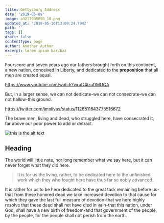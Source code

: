 ```yaml
---
title: Gettysburg Address
date: '2019-05-09'
image: a3217995050_10.png
updated_at: '2019-05-10T13:09:24.794Z'
path: ''
tags: []
draft: false
contentType: page
author: Another Author
excerpt: lorem ipsum bar/baz
---
```

Fourscore and seven years ago our fathers brought forth on this continent, a new nation, conceived in Liberty, and dedicated to the **proposition** that all men are created equal.

https://www.youtube.com/watch?v=uD4izuDMUQA

But, in a larger sense, we can not dedicate\-we can not consecrate\-we can not hallow\-this ground.

https://twitter.com/jmolivas/status/1126511643775516672

The brave men, living and dead, who struggled here, have consecrated it, far above our poor power to add or detract. 

![this is the alt text](img/testimg-cover.jpg)


## Heading

The world will little note, nor long remember what we say here, but it can never forget what they did here. 

> It is for us the living, rather, to be dedicated here to the unfinished work which they who fought here have thus far so nobly advanced.  

It is rather for us to be here dedicated to the great task remaining before us\-that from these honored dead we take increased devotion to that cause for which they gave the last full measure of devotion\-that we here highly resolve that these dead shall not have died in vain\-that this nation, under God, shall have a new birth of freedom\-and that government of the people, by the people, for the people shall not perish from the earth.
